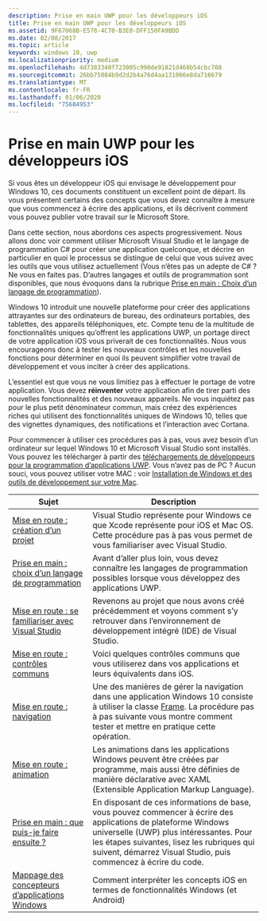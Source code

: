 ```yaml
---
description: Prise en main UWP pour les développeurs iOS
title: Prise en main UWP pour les développeurs iOS
ms.assetid: 9F67068B-E578-4C70-B3E0-DFF150FA9BDD
ms.date: 02/08/2017
ms.topic: article
keywords: windows 10, uwp
ms.localizationpriority: medium
ms.openlocfilehash: 4d7383340f723005c990de91821d468b54cbc708
ms.sourcegitcommit: 26bb75084b9d2d2b4a76d4aa131066e8da716679
ms.translationtype: MT
ms.contentlocale: fr-FR
ms.lasthandoff: 01/06/2020
ms.locfileid: "75684953"
---
```

# <a name="getting-started-with-uwp-for-ios-developers"></a>Prise en main UWP pour les développeurs iOS


Si vous êtes un développeur iOS qui envisage le développement pour Windows 10, ces documents constituent un excellent point de départ. Ils vous présentent certains des concepts que vous devez connaître à mesure que vous commencez à écrire des applications, et ils décrivent comment vous pouvez publier votre travail sur le Microsoft Store.

Dans cette section, nous abordons ces aspects progressivement. Nous allons donc voir comment utiliser Microsoft Visual Studio et le langage de programmation C# pour créer une application quelconque, et décrire en particulier en quoi le processus se distingue de celui que vous suivez avec les outils que vous utilisez actuellement (Vous n’êtes pas un adepte de C# ? Ne vous en faites pas. D’autres langages et outils de programmation sont disponibles, que nous évoquons dans la rubrique [Prise en main : Choix d’un langage de programmation](getting-started-choosing-a-programming-language.md)).

Windows 10 introduit une nouvelle plateforme pour créer des applications attrayantes sur des ordinateurs de bureau, des ordinateurs portables, des tablettes, des appareils téléphoniques, etc. Compte tenu de la multitude de fonctionnalités uniques qu’offrent les applications UWP, un portage direct de votre application iOS vous priverait de ces fonctionnalités. Nous vous encourageons donc à tester les nouveaux contrôles et les nouvelles fonctions pour déterminer en quoi ils peuvent simplifier votre travail de développement et vous inciter à créer des applications.

L’essentiel est que vous ne vous limitiez pas à effectuer le portage de votre application. Vous devez **réinventer** votre application afin de tirer parti des nouvelles fonctionnalités et des nouveaux appareils. Ne vous inquiétez pas pour le plus petit dénominateur commun, mais créez des expériences riches qui utilisent des fonctionnalités uniques de Windows 10, telles que des vignettes dynamiques, des notifications et l’interaction avec Cortana.

Pour commencer à utiliser ces procédures pas à pas, vous avez besoin d’un ordinateur sur lequel Windows 10 et Microsoft Visual Studio sont installés. Vous pouvez les télécharger à partir des [téléchargements de développeurs pour la programmation d’applications UWP](https://developer.microsoft.com/windows/downloads). Vous n’avez pas de PC ? Aucun souci, vous pouvez utiliser votre MAC : voir [Installation de Windows et des outils de développement sur votre Mac](setting-up-your-mac-with-windows-10.md).

| Sujet | Description |
|-------|-------------|
| [Mise en route : création d’un projet](getting-started-creating-a-project.md) | Visual Studio représente pour Windows ce que Xcode représente pour iOS et Mac OS. Cette procédure pas à pas vous permet de vous familiariser avec Visual Studio. |
| [Prise en main : choix d’un langage de programmation](getting-started-choosing-a-programming-language.md) | Avant d’aller plus loin, vous devez connaître les langages de programmation possibles lorsque vous développez des applications UWP. |
| [Mise en route : se familiariser avec Visual Studio](getting-started-getting-around-in-visual-studio.md) | Revenons au projet que nous avons créé précédemment et voyons comment s’y retrouver dans l’environnement de développement intégré (IDE) de Visual Studio. |
| [Mise en route : contrôles communs](getting-started-common-controls.md) | Voici quelques contrôles communs que vous utiliserez dans vos applications et leurs équivalents dans iOS. |
| [Mise en route : navigation](getting-started-navigation.md) | Une des manières de gérer la navigation dans une application Windows 10 consiste à utiliser la classe [Frame](https://docs.microsoft.com/uwp/api/Windows.UI.Xaml.Controls.Frame). La procédure pas à pas suivante vous montre comment tester et mettre en pratique cette opération. |
| [Mise en route : animation](getting-started-animation.md) | Les animations dans les applications Windows peuvent être créées par programme, mais aussi être définies de manière déclarative avec XAML (Extensible Application Markup Language). |
| [Prise en main : que puis-je faire ensuite ?](getting-started-what-next.md) | En disposant de ces informations de base, vous pouvez commencer à écrire des applications de plateforme Windows universelle (UWP) plus intéressantes. Pour les étapes suivantes, lisez les rubriques qui suivent, démarrez Visual Studio, puis commencez à écrire du code. |
| [Mappage des concepteurs d’applications Windows](https://docs.microsoft.com/windows/uwp/porting/android-ios-uwp-map) | Comment interpréter les concepts iOS en termes de fonctionnalités Windows (et Android) |

 

 

 
